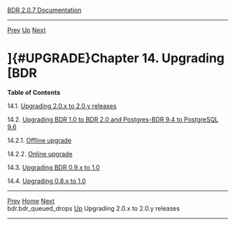   [BDR 2.0.7 Documentation](README.md)                                                                 
  --------------------------------------------------------------- ---------------------------------- -- -----------------------------------------------------------------------
  [Prev](catalog-bdr-queued-drops.md "bdr.bdr_queued_drops")   [Up](manual.md)        [Next](x4421.md "Upgrading 2.0.x to 2.0.y releases")


# ]{#UPGRADE}Chapter 14. Upgrading [BDR

**Table of Contents**

14.1. [Upgrading 2.0.x to 2.0.y releases](x4421.md)

14.2. [Upgrading BDR 1.0 to BDR 2.0 and Postgres-BDR 9.4 to PostgreSQL
9.6](x4424.md)

14.2.1. [Offline upgrade](x4424.md#AEN4430)

14.2.2. [Online upgrade](x4424.md#AEN4454)

14.3. [Upgrading BDR 0.9.x to 1.0](x4537.md)

14.4. [Upgrading 0.8.x to 1.0](x4541.md)



  ----------------------------------------------- ----------------------------------- -----------------------------------
  [Prev](catalog-bdr-queued-drops.md)    [Home](README.md)    [Next](x4421.md)  
  bdr.bdr_queued_drops                                    [Up](manual.md)     Upgrading 2.0.x to 2.0.y releases
  ----------------------------------------------- ----------------------------------- -----------------------------------
